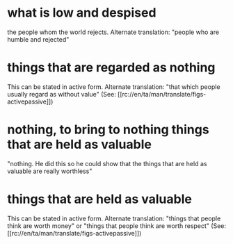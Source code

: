 # what is low and despised

the people whom the world rejects. Alternate translation: "people who are humble and rejected"

# things that are regarded as nothing

This can be stated in active form. Alternate translation: "that which people usually regard as without value" (See: [[rc://en/ta/man/translate/figs-activepassive]])

# nothing, to bring to nothing things that are held as valuable

"nothing. He did this so he could show that the things that are held as valuable are really worthless"

# things that are held as valuable

This can be stated in active form. Alternate translation: "things that people think are worth money" or "things that people think are worth respect" (See: [[rc://en/ta/man/translate/figs-activepassive]])

